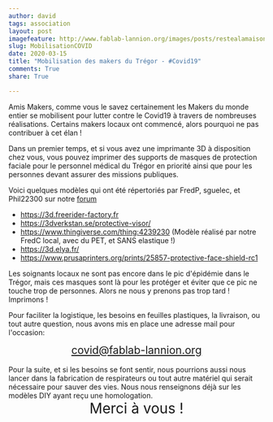 ```yaml
---
author: david
tags: association
layout: post
imagefeature: http://www.fablab-lannion.org/images/posts/restealamaison.jpg
slug: MobilisationCOVID
date: 2020-03-15
title: "Mobilisation des makers du Trégor - #Covid19"
comments: True
share: True

---
```


Amis Makers, comme vous le savez certainement les Makers du monde entier
se mobilisent pour lutter contre le Covid19 à travers de nombreuses réalisations.
Certains makers locaux ont commencé, alors pourquoi ne pas contribuer à cet élan !

Dans un premier temps, et si vous avez une imprimante 3D à disposition chez
vous, vous pouvez imprimer des supports de masques de protection faciale pour
le personnel médical du Trégor en priorité ainsi que pour les personnes devant assurer des missions publiques.

Voici quelques modèles qui ont été répertoriés par FredP, sguelec, et Phil22300
sur notre [forum](https://forum.fablab-lannion.org/viewtopic.php?f=5&t=1010&p=5471#p5471)

- https://3d.freerider-factory.fr
- https://3dverkstan.se/protective-visor/
- https://www.thingiverse.com/thing:4239230 (Modèle réalisé par notre FredC local, avec du PET, et SANS elastique !)
- https://3d.elya.fr/
- https://www.prusaprinters.org/prints/25857-protective-face-shield-rc1

Les soignants locaux ne sont pas encore dans le pic d'épidémie dans le Trégor,
mais ces masques sont là pour les protéger et éviter que ce pic ne touche trop
de personnes. Alors ne nous y prenons pas trop tard ! Imprimons !

Pour faciliter la logistique, les besoins en feuilles plastiques, la livraison,
ou tout autre question, nous avons mis en place une adresse mail
pour l'occasion:

<div align='center' style='font-size:150%'><a href='mailto:covid@fablab-lannion.org'>covid@fablab-lannion.org</a></div>

<br/>
Pour la suite, et si les besoins se font sentir, nous pourrions aussi
nous lancer dans la fabrication de respirateurs ou tout autre matériel
qui serait nécessaire pour sauver des vies.
Nous nous renseignons déjà sur les modèles DIY ayant reçu une
homologation.

<div align='center' style='font-size:200%'>Merci à vous !</div>

